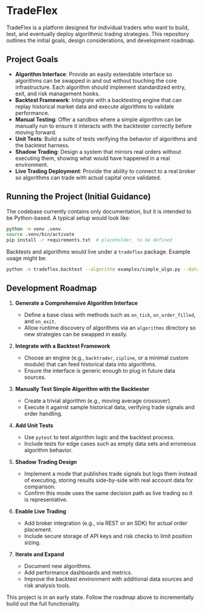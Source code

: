 # TradeFlex

TradeFlex is a platform designed for individual traders who want to build, test, and eventually deploy algorithmic trading strategies. This repository outlines the initial goals, design considerations, and development roadmap.

## Project Goals

- **Algorithm Interface**: Provide an easily extendable interface so algorithms can be swapped in and out without touching the core infrastructure. Each algorithm should implement standardized entry, exit, and risk management hooks.
- **Backtest Framework**: Integrate with a backtesting engine that can replay historical market data and execute algorithms to validate performance.
- **Manual Testing**: Offer a sandbox where a simple algorithm can be manually run to ensure it interacts with the backtester correctly before moving forward.
- **Unit Tests**: Build a suite of tests verifying the behavior of algorithms and the backtest harness.
- **Shadow Trading**: Design a system that mirrors real orders without executing them, showing what would have happened in a real environment.
- **Live Trading Deployment**: Provide the ability to connect to a real broker so algorithms can trade with actual capital once validated.

## Running the Project (Initial Guidance)

The codebase currently contains only documentation, but it is intended to be Python-based. A typical setup would look like:

```bash
python -m venv .venv
source .venv/bin/activate
pip install -r requirements.txt  # placeholder, to be defined
```

Backtests and algorithms would live under a `tradeflex` package. Example usage might be:

```bash
python -m tradeflex.backtest --algorithm examples/simple_algo.py --data data/historical.csv
```

## Development Roadmap

1. **Generate a Comprehensive Algorithm Interface**
   - Define a base class with methods such as `on_tick`, `on_order_filled`, and `on_exit`.
   - Allow runtime discovery of algorithms via an `algorithms` directory so new strategies can be swapped in easily.

2. **Integrate with a Backtest Framework**
   - Choose an engine (e.g., `backtrader`, `zipline`, or a minimal custom module) that can feed historical data into algorithms.
   - Ensure the interface is generic enough to plug in future data sources.

3. **Manually Test Simple Algorithm with the Backtester**
   - Create a trivial algorithm (e.g., moving average crossover).
   - Execute it against sample historical data, verifying trade signals and order handling.

4. **Add Unit Tests**
   - Use `pytest` to test algorithm logic and the backtest process.
   - Include tests for edge cases such as empty data sets and erroneous algorithm behavior.

5. **Shadow Trading Design**
   - Implement a mode that publishes trade signals but logs them instead of executing, storing results side-by-side with real account data for comparison.
   - Confirm this mode uses the same decision path as live trading so it is representative.

6. **Enable Live Trading**
   - Add broker integration (e.g., via REST or an SDK) for actual order placement.
   - Include secure storage of API keys and risk checks to limit position sizing.

7. **Iterate and Expand**
   - Document new algorithms.
   - Add performance dashboards and metrics.
   - Improve the backtest environment with additional data sources and risk analysis tools.

This project is in an early state. Follow the roadmap above to incrementally build out the full functionality.
